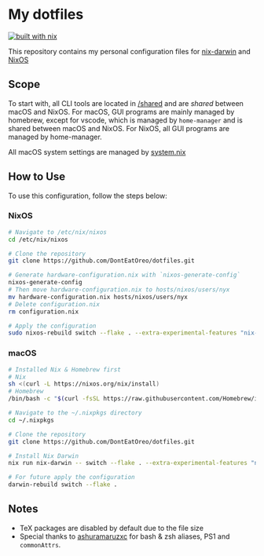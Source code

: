 # My dotfiles

[![built with nix](https://img.shields.io/static/v1?logo=nixos&logoColor=white&label=&message=Built%20with%20Nix&color=41439a)](https://builtwithnix.org)

This repository contains my personal configuration files for [nix-darwin](https://github.com/LnL7/nix-darwin) and [NixOS](https://nixos.org)

## Scope

To start with, all CLI tools are located in [/shared](/shared/) and are *shared* between macOS and NixOS. For macOS, GUI programs are mainly managed by homebrew, except for vscode, which is managed by `home-manager` and is shared between macOS and NixOS. For NixOS, all GUI programs are managed by home-manager.

All macOS system settings are managed by [system.nix](/hosts/darwin/users/anon/system.nix)

## How to Use

To use this configuration, follow the steps below:

### NixOS

```bash
# Navigate to /etc/nix/nixos
cd /etc/nix/nixos

# Clone the repository
git clone https://github.com/DontEatOreo/dotfiles.git

# Generate hardware-configuration.nix with `nixos-generate-config`
nixos-generate-config
# Then move hardware-configuration.nix to hosts/nixos/users/nyx
mv hardware-configuration.nix hosts/nixos/users/nyx
# Delete configuration.nix
rm configuration.nix

# Apply the configuration
sudo nixos-rebuild switch --flake . --extra-experimental-features "nix-command flakes" # As `nix3` commands are enabled in the new derivation this only one time off including the --extra flag
```

### macOS

```bash
# Installed Nix & Homebrew first
# Nix
sh <(curl -L https://nixos.org/nix/install)
# Homebrew
/bin/bash -c "$(curl -fsSL https://raw.githubusercontent.com/Homebrew/install/HEAD/install.sh)"

# Navigate to the ~/.nixpkgs directory
cd ~/.nixpkgs

# Clone the repository
git clone https://github.com/DontEatOreo/dotfiles.git

# Install Nix Darwin
nix run nix-darwin -- switch --flake . --extra-experimental-features "nix-command flakes" # As `nix3` commands are enabled in the new derivation this only one time off including the --extra flag

# For future apply the configuration
darwin-rebuild switch --flake .
```

## Notes

- TeX packages are disabled by default due to the file size
- Special thanks to [ashuramaruzxc](https://github.com/ashuramaruzxc) for bash & zsh aliases, PS1 and `commonAttrs`.
